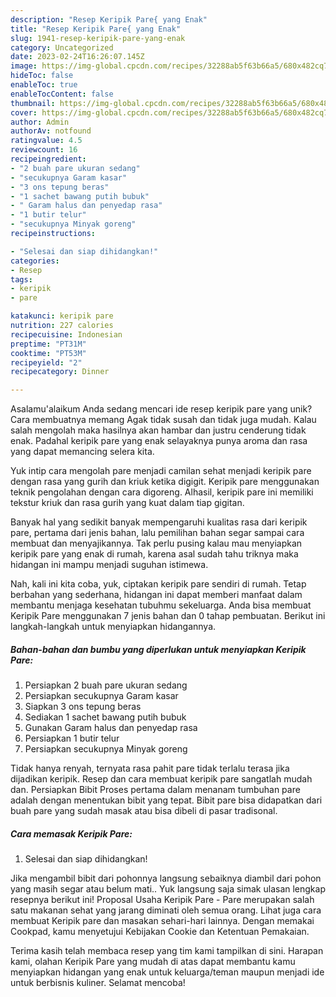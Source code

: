 ```yaml
---
description: "Resep Keripik Pare{ yang Enak"
title: "Resep Keripik Pare{ yang Enak"
slug: 1941-resep-keripik-pare-yang-enak
category: Uncategorized
date: 2023-02-24T16:26:07.145Z
image: https://img-global.cpcdn.com/recipes/32288ab5f63b66a5/680x482cq70/keripik-pare-foto-resep-utama.jpg
hideToc: false
enableToc: true
enableTocContent: false
thumbnail: https://img-global.cpcdn.com/recipes/32288ab5f63b66a5/680x482cq70/keripik-pare-foto-resep-utama.jpg
cover: https://img-global.cpcdn.com/recipes/32288ab5f63b66a5/680x482cq70/keripik-pare-foto-resep-utama.jpg
author: Admin
authorAv: notfound
ratingvalue: 4.5
reviewcount: 16
recipeingredient:
- "2 buah pare ukuran sedang"
- "secukupnya Garam kasar"
- "3 ons tepung beras"
- "1 sachet bawang putih bubuk"
- " Garam halus dan penyedap rasa"
- "1 butir telur"
- "secukupnya Minyak goreng"
recipeinstructions:

- "Selesai dan siap dihidangkan!"
categories:
- Resep
tags:
- keripik
- pare

katakunci: keripik pare 
nutrition: 227 calories
recipecuisine: Indonesian
preptime: "PT31M"
cooktime: "PT53M"
recipeyield: "2"
recipecategory: Dinner

---
```



Asalamu'alaikum Anda sedang mencari ide resep keripik pare yang unik? Cara membuatnya memang Agak tidak susah dan tidak juga mudah. Kalau salah mengolah maka hasilnya akan hambar dan justru cenderung tidak enak. Padahal keripik pare yang enak selayaknya punya aroma dan rasa yang dapat memancing selera kita.


Yuk intip cara mengolah pare menjadi camilan sehat menjadi keripik pare dengan rasa yang gurih dan kriuk ketika digigit. Keripik pare menggunakan teknik pengolahan dengan cara digoreng. Alhasil, keripik pare ini memiliki tekstur kriuk dan rasa gurih yang kuat dalam tiap gigitan.

Banyak hal yang sedikit banyak mempengaruhi kualitas rasa dari keripik pare, pertama dari jenis bahan, lalu pemilihan bahan segar sampai cara membuat dan menyajikannya. Tak perlu pusing kalau mau menyiapkan keripik pare yang enak di rumah, karena asal sudah tahu triknya maka hidangan ini mampu menjadi suguhan istimewa.


Nah, kali ini kita coba, yuk, ciptakan keripik pare sendiri di rumah. Tetap berbahan yang sederhana, hidangan ini dapat memberi manfaat dalam membantu menjaga kesehatan tubuhmu sekeluarga. Anda bisa membuat Keripik Pare menggunakan 7 jenis bahan dan 0 tahap pembuatan. Berikut ini langkah-langkah untuk menyiapkan hidangannya.

<!--inarticleads1-->

##### Bahan-bahan dan bumbu yang diperlukan untuk menyiapkan Keripik Pare:

1. Persiapkan 2 buah pare ukuran sedang
1. Persiapkan secukupnya Garam kasar
1. Siapkan 3 ons tepung beras
1. Sediakan 1 sachet bawang putih bubuk
1. Gunakan  Garam halus dan penyedap rasa
1. Persiapkan 1 butir telur
1. Persiapkan secukupnya Minyak goreng


Tidak hanya renyah, ternyata rasa pahit pare tidak terlalu terasa jika dijadikan keripik. Resep dan cara membuat keripik pare sangatlah mudah dan. Persiapkan Bibit Proses pertama dalam menanam tumbuhan pare adalah dengan menentukan bibit yang tepat. Bibit pare bisa didapatkan dari buah pare yang sudah masak atau bisa dibeli di pasar tradisonal. 

<!--inarticleads2-->

##### Cara memasak Keripik Pare:


1. Selesai dan siap dihidangkan!

Jika mengambil bibit dari pohonnya langsung sebaiknya diambil dari pohon yang masih segar atau belum mati.. Yuk langsung saja simak ulasan lengkap resepnya berikut ini! Proposal Usaha Keripik Pare - Pare merupakan salah satu makanan sehat yang jarang diminati oleh semua orang. Lihat juga cara membuat Keripik pare dan masakan sehari-hari lainnya. Dengan memakai Cookpad, kamu menyetujui Kebijakan Cookie dan Ketentuan Pemakaian. 

Terima kasih telah membaca resep yang tim kami tampilkan di sini. Harapan kami, olahan Keripik Pare yang mudah di atas dapat membantu kamu menyiapkan hidangan yang enak untuk keluarga/teman maupun menjadi ide untuk berbisnis kuliner. Selamat mencoba!
